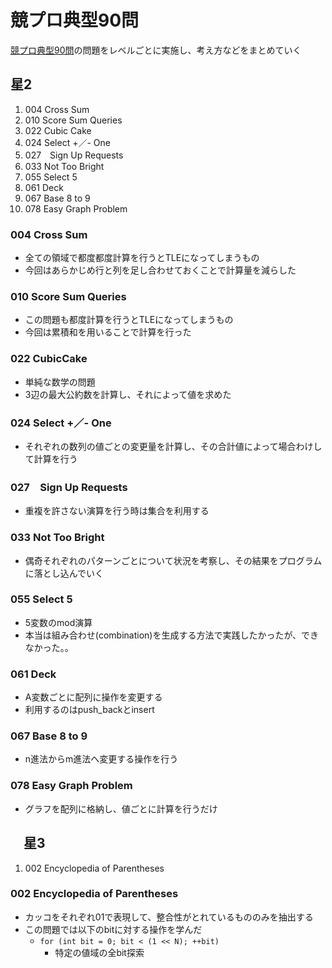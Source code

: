 # 競プロ典型90問

[競プロ典型90問](https://atcoder.jp/contests/typical90)の問題をレベルごとに実施し、考え方などをまとめていく

## 星2

1. 004 Cross Sum
2. 010 Score Sum Queries
3. 022 Cubic Cake
4. 024 Select +／- One
5. 027　Sign Up Requests
6. 033 Not Too Bright
7. 055 Select 5
8. 061 Deck
9. 067 Base 8 to 9
10. 078 Easy Graph Problem

### 004 Cross Sum

- 全ての領域で都度都度計算を行うとTLEになってしまうもの
- 今回はあらかじめ行と列を足し合わせておくことで計算量を減らした

### 010 Score Sum Queries

- この問題も都度計算を行うとTLEになってしまうもの
- 今回は累積和を用いることで計算を行った

### 022 CubicCake

- 単純な数学の問題
- 3辺の最大公約数を計算し、それによって値を求めた

### 024 Select +／- One

- それぞれの数列の値ごとの変更量を計算し、その合計値によって場合わけして計算を行う

### 027　Sign Up Requests

- 重複を許さない演算を行う時は集合を利用する

### 033 Not Too Bright

- 偶奇それぞれのパターンごとについて状況を考察し、その結果をプログラムに落とし込んでいく

### 055 Select 5

- 5変数のmod演算
- 本当は組み合わせ(combination)を生成する方法で実践したかったが、できなかった。。

### 061 Deck

- A変数ごとに配列に操作を変更する
- 利用するのはpush_backとinsert

### 067 Base 8 to 9

- n進法からm進法へ変更する操作を行う

### 078 Easy Graph Problem

- グラフを配列に格納し、値ごとに計算を行うだけ

## 　星3

1. 002 Encyclopedia of Parentheses

### 002 Encyclopedia of Parentheses

- カッコをそれぞれ01で表現して、整合性がとれているもののみを抽出する
- この問題では以下のbitに対する操作を学んだ
  - `for (int bit = 0; bit < (1 << N); ++bit)`
    - 特定の値域の全bit探索
